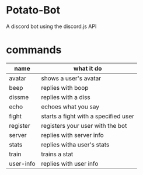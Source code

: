 # Potato-Bot

A discord bot using the discord.js API 

# commands


|name|what it do|
|----|-----------|
|avatar|shows a user's avatar|
|beep|replies with boop|
|dissme|replies with a diss|
|echo|echoes what you say|
|fight|starts a fight with a specified user|
|register|registers your user with the bot|
|server|replies with server info|
|stats|replies witha user's stats|
|train|trains a stat|
|user-info|replies with user info|
